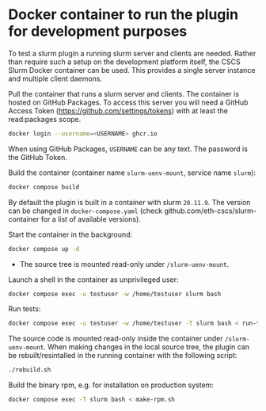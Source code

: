 # Docker container to run the plugin for development purposes

To test a slurm plugin a running slurm server and clients are needed. Rather
than require such a setup on the development platform itself, the CSCS Slurm
Docker container can be used. This provides a single server instance and
multiple client daemons.

Pull the container that runs a slurm server and clients. The container is
hosted on GitHub Packages. To access this server you will need a GitHub Access
Token (https://github.com/settings/tokens) with at least the read:packages scope.
```bash
docker login --username=<USERNAME> ghcr.io
```
When using GitHub Packages, `USERNAME` can be any text. The password is the GitHub Token.

Build the container (container name `slurm-uenv-mount`, service name `slurm`):
```bash
docker compose build
```

By default the plugin is built in a container with slurm `20.11.9`. The version
can be changed in `docker-compose.yaml` (check
github.com/eth-cscs/slurm-container for a list of available versions).

Start the container in the background:
```bash
docker compose up -d
```
- The source tree is mounted read-only under `/slurm-uenv-mount`.

Launch a shell in the container as unprivileged user:
```bash
docker compose exec -u testuser -w /home/testuser slurm bash
```

Run tests:
```bash
docker compose exec -u testuser -w /home/testuser -T slurm bash < run-tests.sh
```

The source code is mounted read-only inside the container under `/slurm-uenv-mount`.
When making changes in the local source tree, the plugin can be rebuilt/resintalled in the running container with the following script:
```bash
./rebuild.sh
```

Build the binary rpm, e.g. for installation on production system:
```bash
docker compose exec -T slurm bash < make-rpm.sh
```
